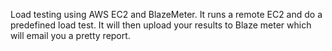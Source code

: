 Load testing using AWS EC2 and BlazeMeter. It runs a remote EC2 and do a predefined load test. 
It will then upload your results to Blaze meter which will email you a pretty report.
